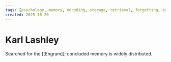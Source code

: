 ```yaml
---
tags: [psychology, memory, encoding, storage, retrieval, forgetting, eyewitness, amnesia, alzheimers, cte]
created: 2025-10-20
---
```

# Karl Lashley

Searched for the [[Engram]]; concluded memory is widely distributed.
